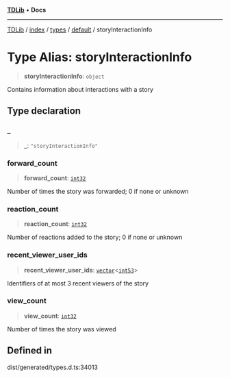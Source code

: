 [**TDLib**](../../../../../../README.md) • **Docs**

***

[TDLib](../../../../../../modules.md) / [index](../../../../../README.md) / [types](../../../README.md) / [default](../README.md) / storyInteractionInfo

# Type Alias: storyInteractionInfo

> **storyInteractionInfo**: `object`

Contains information about interactions with a story

## Type declaration

### \_

> **\_**: `"storyInteractionInfo"`

### forward\_count

> **forward\_count**: [`int32`](int32.md)

Number of times the story was forwarded; 0 if none or unknown

### reaction\_count

> **reaction\_count**: [`int32`](int32.md)

Number of reactions added to the story; 0 if none or unknown

### recent\_viewer\_user\_ids

> **recent\_viewer\_user\_ids**: [`vector`](vector.md)\<[`int53`](int53.md)\>

Identifiers of at most 3 recent viewers of the story

### view\_count

> **view\_count**: [`int32`](int32.md)

Number of times the story was viewed

## Defined in

dist/generated/types.d.ts:34013
